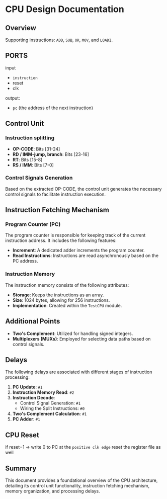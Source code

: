 # CPU Design Documentation

## Overview

Supporting instructions: `ADD`, `SUB`, `OR`, `MOV`, and `LOADI`.

## PORTS

input

- `instruction`
- reset
- clk

output:

- `pc` (the address of the next instruction)

## Control Unit

### Instruction splitting

- **OP-CODE**: Bits [31-24]
- **RD / IMM-jump, branch**: Bits [23-16]
- **RT**: Bits [15-8]
- **RS / IMM**: Bits [7-0]

### Control Signals Generation

Based on the extracted OP-CODE, the control unit generates the necessary control signals to facilitate instruction execution.

## Instruction Fetching Mechanism

### Program Counter (PC)

The program counter is responsible for keeping track of the current instruction address. It includes the following features:

- **Increment**: A dedicated adder increments the program counter.
- **Read Instructions**: Instructions are read asynchronously based on the PC address.

### Instruction Memory

The instruction memory consists of the following attributes:

- **Storage**: Keeps the instructions as an array.
- **Size**: 1024 bytes, allowing for 256 instructions.
- **Implementation**: Created within the `TestCPU` module.

## Additional Points

- **Two's Complement**: Utilized for handling signed integers.
- **Multiplexers (MUXs)**: Employed for selecting data paths based on control signals.

## Delays

The following delays are associated with different stages of instruction processing:

1. **PC Update**: `#1`
2. **Instruction Memory Read**: `#2`
3. **Instruction Decode**:
   - Control Signal Generation: `#1`
   - Wiring the Split Instructions: `#0`
4. **Two's Complement Calculation**: `#1`
5. **PC Adder**: `#1`

## CPU Reset

if reset=1 -> write 0 to PC at the `positive clk edge`
reset the register file as well

## Summary

This document provides a foundational overview of the CPU architecture, detailing its control unit functionality, instruction fetching mechanism, memory organization, and processing delays.
